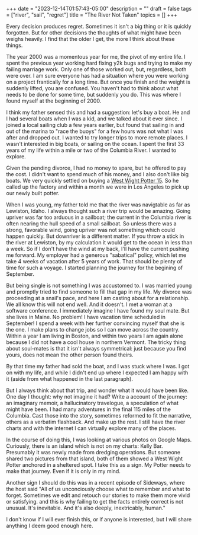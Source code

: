 +++
date = "2023-12-14T01:57:43-05:00"
description = ""
draft = false
tags = ["river", "sail", "regret"]
title = "The River Not Taken"
topics = []
+++

Every decision produces regret.  Sometimes it isn't a big thing or it is quickly forgotten.  But for other decisions the thoughts of what might have been weighs heavily.  I find that the older I get, the more I think about these things.

The year 2000 was a momentous year for me, the pivot of my entire life.  I spent the previous year working hard fixing y2k bugs and trying to make my failing marriage work.  Only one of those worked out, but, regardless, both were over.  I am sure everyone has had a situation where you were working on a project frantically for a long time.  But once you finish and the weight is suddenly lifted, you are confused.  You haven't had to think about what needs to be done for some time, but suddenly you do.  This was where I found myself at the beginning of 2000.

I think my father sensed this and had a suggestion:  let's buy a boat.  He and I had several boats when I was a kid, and we talked about it ever since.  I joined a local sailing club a few years earlier, but found that sailing in and out of the marina to "race the buoys" for a few hours was not what I was after and dropped out.  I wanted to try longer trips to more remote places.  I wasn't interested in big boats, or sailing on the ocean.  I spent the first 33 years of my life within a mile or two of the Columbia River.  I wanted to explore.

Given the pending divorce, I had no money to spare, but he offered to pay the cost.  I didn't want to spend much of his money, and I also don't like big boats.  We very quickly settled on buying a [West Wight Potter 15](https://en.wikipedia.org/wiki/West_Wight_Potter_15).  So he called up the factory and within a month we were in Los Angeles to pick up our newly built potter.

When I was young, my father told me that the river was navigtable as far as Lewiston, Idaho.  I always thought such a river trip would be amazing.  Going upriver was far too arduous in a sailboat; the current in the Columbia river is often nearing the hull speed of a small sailboat.  So unless there was a strong, favorable wind, going upriver was not something which could happen quickly.  But downriver is a different matter.  If you throw a stick in the river at Lewiston, by my calculation it would get to the ocean in less than a week.  So if I don't have the wind at my back, I'll have the current pushing me forward.  My employer had a generous "sabatical" policy, which let me take 4 weeks of vacation after 5 years of work.  That should be plenty of time for such a voyage.  I started planning the journey for the begining of September.

But being single is not something I was accustomed to.  I was married young and promptly tried to find someone to fill that gap in my life.  My divorce was proceeding at a snail's pace, and here I am casting about for a relationship.  We all know this will not end well.  And it doesn't.  I met a woman at a software conference.  I immediately imagine I have found my soul mate.  But she lives in Maine.  No problem!  I have vacation time scheduled in September!  I spend a week with her further convincing myself that she is the one.  I make plans to change jobs so I can move across the country.  Within a year I am living in Boston, and within two years I am again alone because I did not have a cool house in northern Vermont.  The tricky thing about soul-mates is that it isn't always symmetrical: just because you find yours, does not mean the other person found theirs.

By that time my father had sold the boat, and I was stuck where I was.  I got on with my life, and while I didn't end up where I expected I am happy with it (aside from what happened in the last paragraph).

But I always think about that trip, and wonder what it would have been like.  One day I thought:  why not imagine it had?  Write a account of the journey:  an imaginary memoir, a hallucinatory travelogue, a speculation of what might have been.  I had many adventures in the final 115 miles of the Columbia.  Cast those into the story, sometimes reformed to fit the narrative, others as a verbatim flashback.  And make up the rest.  I still have the river charts and with the internet I can virtually explore many of the places. 

In the course of doing this, I was looking at various photos on Google Maps.  Curiously, there is an island which is not on my charts: Kelly Bar.  Presumably it was newly made from dredging operations.  But someone shared two pictures from that island, both of them showed a West Wight Potter anchored in a sheltered spot.  I take this as a sign.  My Potter needs to make that journey.  Even if it is only in my mind.

Another sign I should do this was in a recent episode of Sideways, where the host said
"All of us unconciously choose what to remember and what to forget.
Sometimes we edit and retouch our stories to make them more vivid or
satisfying.  and this is why failing to get the facts entirely correct
is not unusual.  It's inevitable.  And it's also deeply, inextricably,
human."

I don't know if I will ever finish this, or if anyone is interested, but I will share anything I deem good enough here.


